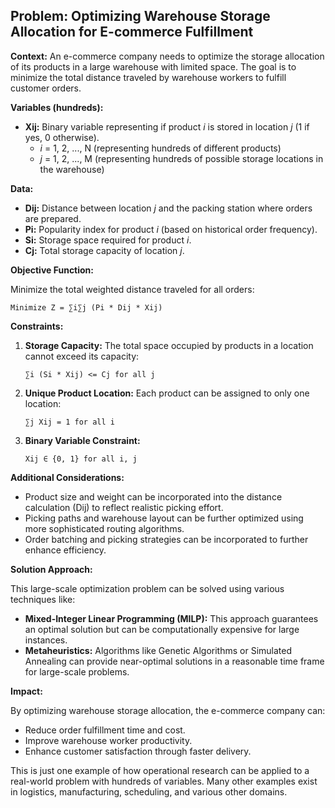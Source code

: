 ## Problem: Optimizing Warehouse Storage Allocation for E-commerce Fulfillment

**Context:** An e-commerce company needs to optimize the storage allocation of its products in a large warehouse with limited space. The goal is to minimize the total distance traveled by warehouse workers to fulfill customer orders.

**Variables (hundreds):**

* **Xij:** Binary variable representing if product *i* is stored in location *j* (1 if yes, 0 otherwise). 
    * *i* = 1, 2, ..., N (representing hundreds of different products)
    * *j* = 1, 2, ..., M (representing hundreds of possible storage locations in the warehouse)

**Data:**

* **Dij:** Distance between location *j* and the packing station where orders are prepared.
* **Pi:** Popularity index for product *i* (based on historical order frequency).
* **Si:** Storage space required for product *i*.
* **Cj:** Total storage capacity of location *j*.

**Objective Function:**

Minimize the total weighted distance traveled for all orders:

```
Minimize Z = ∑i∑j (Pi * Dij * Xij) 
```

**Constraints:**

1. **Storage Capacity:** The total space occupied by products in a location cannot exceed its capacity:
   ```
   ∑i (Si * Xij) <= Cj for all j
   ```
2. **Unique Product Location:** Each product can be assigned to only one location:
   ```
   ∑j Xij = 1 for all i
   ```
3. **Binary Variable Constraint:** 
   ```
   Xij ∈ {0, 1} for all i, j
   ```

**Additional Considerations:**

* Product size and weight can be incorporated into the distance calculation (Dij) to reflect realistic picking effort.
* Picking paths and warehouse layout can be further optimized using more sophisticated routing algorithms.
* Order batching and picking strategies can be incorporated to further enhance efficiency.

**Solution Approach:**

This large-scale optimization problem can be solved using various techniques like:

* **Mixed-Integer Linear Programming (MILP):** This approach guarantees an optimal solution but can be computationally expensive for large instances.
* **Metaheuristics:** Algorithms like Genetic Algorithms or Simulated Annealing can provide near-optimal solutions in a reasonable time frame for large-scale problems.

**Impact:**

By optimizing warehouse storage allocation, the e-commerce company can:

* Reduce order fulfillment time and cost.
* Improve warehouse worker productivity.
* Enhance customer satisfaction through faster delivery.

This is just one example of how operational research can be applied to a real-world problem with hundreds of variables. Many other examples exist in logistics, manufacturing, scheduling, and various other domains.
